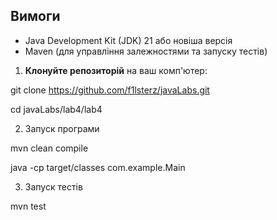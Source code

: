 ## Вимоги

- Java Development Kit (JDK) 21 або новіша версія
- Maven (для управління залежностями та запуску тестів)

1. **Клонуйте репозиторій** на ваш комп'ютер:

git clone https://github.com/f1lsterz/javaLabs.git

cd javaLabs/lab4/lab4

2. Запуск програми

mvn clean compile

java -cp target/classes com.example.Main

3. Запуск тестів

mvn test
